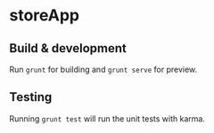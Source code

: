 # storeApp


## Build & development

Run `grunt` for building and `grunt serve` for preview.

## Testing

Running `grunt test` will run the unit tests with karma.
